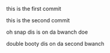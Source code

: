 this is the first commit

this is the second commit

oh snap dis is on da bwanch doe

double booty dis on da second bwanch
